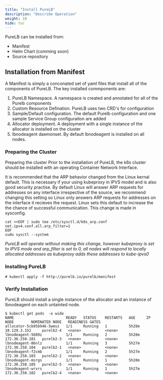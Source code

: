 ```yaml
---
title: "Install PureLB"
description: "Describe Operation"
weight: 10
hide: toc
---
```


PureLB can be installed from:


* Manifest
* Helm Chart (comming soon)
* Source repository






## Installation from Manifest

A Manifest is simply a conconated set of yaml files that install all of the components of PureLB.  The key installed commponents are:


1. PureLB Namespace.  A namespace is created and annotated for all of the Purelb components
2. Custom Resource Defination.  PureLB uses two CRD's for configuration
3. Sample/Default configuration.  The default Purelb configuration and one sample Service Group configuraiton are added
4. Allocator deployment.  A deployment with a single instance of the allocator is installed on the cluster
5. lbnodeagent daemonset.  By default lbnodeagent is installed on all nodes.


### Preparing the Cluster
Preparing the cluster
Prior to the installation of PureLB, the k8s cluster should be installed with an operating Container Network Interface.  

It is recommended that the ARP behavior changed from the Linux kernal default.  This is necessary if your using kubeproxy in IPVS model and is also good security practise.  By default Linux will answer ARP requests for addresses on any interface irrespective of the source, we recommend changing this setting so Linux only answers ARP requests for addresses on the interface it recieves the request.  Linux sets this default to increase the the chance of successful communication. This change is made in sysconfig.

```plaintext
cat <<EOF | sudo tee /etc/sysctl.d/k8s_arp.conf
net.ipv4.conf.all.arp_filter=1
EOF
sudo sysctl --system

```

_PureLB will operate without making this change, however kubeproxy is set to IPVS mode and arp_filter is set to 0, all nodes will respond to locally allocated addresses as kubeproxy adds these addresses to kube-ipvs0_

### Installing PureLB

```plaintext
# kubectl apply -f http://purelb.io/purelb/manifest
```

### Verify Installation
PureLB should install a single instance of the allocator and an instance of lbnodeagent on each untainted node.

```plaintext
$ kubectl get pods  -o wide
NAME                        READY   STATUS    RESTARTS   AGE     IP               NODE        NOMINATED NODE   READINESS GATES
allocator-5cb95b946-5wmsz   1/1     Running   1          5h28m   10.129.3.152     purelb2-4   <none>           <none>
lbnodeagent-5689z           1/1     Running   2          5h28m   172.30.250.101   purelb2-3   <none>           <none>
lbnodeagent-86nlz           1/1     Running   3          5h27m   172.30.250.104   purelb2-1   <none>           <none>
lbnodeagent-f2cmb           1/1     Running   2          5h27m   172.30.250.103   purelb2-2   <none>           <none>
lbnodeagent-msrgs           1/1     Running   1          5h28m   172.30.250.105   purelb2-5   <none>           <none>
lbnodeagent-wrvrs           1/1     Running   1          5h27m   172.30.250.102   purelb2-4   <none>           <none>
```
